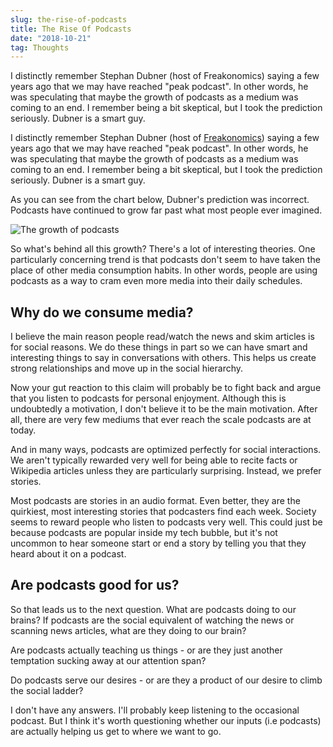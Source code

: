 ```yaml
---
slug: the-rise-of-podcasts
title: The Rise Of Podcasts
date: "2018-10-21"
tag: Thoughts
---
```


I distinctly remember Stephan Dubner (host of Freakonomics) saying a few years ago that we may have reached "peak podcast". In other words, he was speculating that maybe the growth of podcasts as a medium was coming to an end. I remember being a bit skeptical, but I took the prediction seriously. Dubner is a smart guy.

<!-- more -->

I distinctly remember Stephan Dubner (host of [Freakonomics](http://freakonomics.com/)) saying a few years ago that we may have reached "peak podcast". In other words, he was speculating that maybe the growth of podcasts as a medium was coming to an end. I remember being a bit skeptical, but I took the prediction seriously. Dubner is a smart guy.

As you can see from the chart below, Dubner's prediction was incorrect. Podcasts have continued to grow far past what most people ever imagined.

![The growth of podcasts](./podcast_growth.jpg)

So what's behind all this growth? There's a lot of interesting theories. One particularly concerning trend is that podcasts don't seem to have taken the place of other media consumption habits. In other words, people are using podcasts as a way to cram even more media into their daily schedules.

## Why do we consume media?

I believe the main reason people read/watch the news and skim articles is for social reasons. We do these things in part so we can have smart and interesting things to say in conversations with others. This helps us create strong relationships and move up in the social hierarchy.

Now your gut reaction to this claim will probably be to fight back and argue that you listen to podcasts for personal enjoyment. Although this is undoubtedly a motivation, I don't believe it to be the main motivation. After all, there are very few mediums that ever reach the scale podcasts are at today.

And in many ways, podcasts are optimized perfectly for social interactions. We aren't typically rewarded very well for being able to recite facts or Wikipedia articles unless they are particularly surprising. Instead, we prefer stories.

Most podcasts are stories in an audio format. Even better, they are the quirkiest, most interesting stories that podcasters find each week. Society seems to reward people who listen to podcasts very well. This could just be because podcasts are popular inside my tech bubble, but it's not uncommon to hear someone start or end a story by telling you that they heard about it on a podcast.

## Are podcasts good for us?

So that leads us to the next question. What are podcasts doing to our brains? If podcasts are the social equivalent of watching the news or scanning news articles, what are they doing to our brain?

Are podcasts actually teaching us things - or are they just another temptation sucking away at our attention span?

Do podcasts serve our desires - or are they a product of our desire to climb the social ladder?

I don't have any answers. I'll probably keep listening to the occasional podcast. But I think it's worth questioning whether our inputs (i.e podcasts) are actually helping us get to where we want to go.
